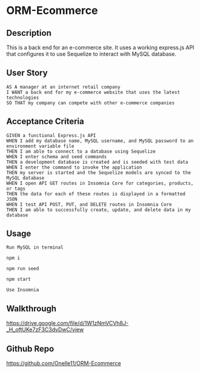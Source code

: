 # ORM-Ecommerce

## Description

This is a back end for an e-commerce site. It uses a working express.js API that configures it to use Sequelize to interact with MySQL database.

## User Story
```
AS A manager at an internet retail company
I WANT a back end for my e-commerce website that uses the latest technologies
SO THAT my company can compete with other e-commerce companies
```

## Acceptance Criteria
```
GIVEN a functional Express.js API
WHEN I add my database name, MySQL username, and MySQL password to an environment variable file
THEN I am able to connect to a database using Sequelize
WHEN I enter schema and seed commands
THEN a development database is created and is seeded with test data
WHEN I enter the command to invoke the application
THEN my server is started and the Sequelize models are synced to the MySQL database
WHEN I open API GET routes in Insomnia Core for categories, products, or tags
THEN the data for each of these routes is displayed in a formatted JSON
WHEN I test API POST, PUT, and DELETE routes in Insomnia Core
THEN I am able to successfully create, update, and delete data in my database
```



## Usage

```
Run MySQL in terminal
```
```
npm i
```
```
npm run seed
```
```
npm start
```
```
Use Insomnia
```

## Walkthrough
https://drive.google.com/file/d/1W1zNmVCVh8J-_H_oftUKe7zF3C3dvDwC/view

## Github Repo

https://github.com/Onelle11/ORM-Ecommerce
